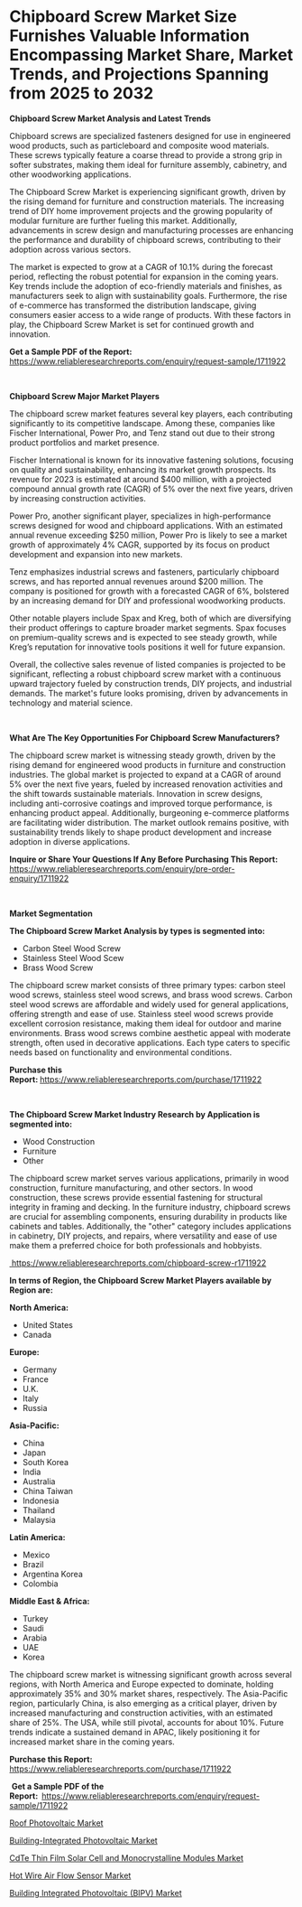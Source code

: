 <p><h1>Chipboard Screw Market Size Furnishes Valuable Information Encompassing Market Share, Market Trends, and Projections Spanning from 2025 to 2032</h1></p><p><strong>Chipboard Screw Market Analysis and Latest Trends</strong></p>
<p><p>Chipboard screws are specialized fasteners designed for use in engineered wood products, such as particleboard and composite wood materials. These screws typically feature a coarse thread to provide a strong grip in softer substrates, making them ideal for furniture assembly, cabinetry, and other woodworking applications. </p><p>The Chipboard Screw Market is experiencing significant growth, driven by the rising demand for furniture and construction materials. The increasing trend of DIY home improvement projects and the growing popularity of modular furniture are further fueling this market. Additionally, advancements in screw design and manufacturing processes are enhancing the performance and durability of chipboard screws, contributing to their adoption across various sectors.</p><p>The market is expected to grow at a CAGR of 10.1% during the forecast period, reflecting the robust potential for expansion in the coming years. Key trends include the adoption of eco-friendly materials and finishes, as manufacturers seek to align with sustainability goals. Furthermore, the rise of e-commerce has transformed the distribution landscape, giving consumers easier access to a wide range of products. With these factors in play, the Chipboard Screw Market is set for continued growth and innovation.</p></p>
<p><strong>Get a Sample PDF of the Report:&nbsp;</strong> <a href="https://www.reliableresearchreports.com/enquiry/request-sample/1711922?utm_campaign=37&utm_medium=2&utm_source=Github&utm_content=ia&utm_term=27032025&utm_id=chipboard-screw">https://www.reliableresearchreports.com/enquiry/request-sample/1711922</a></p>
<p>&nbsp;</p>
<p><strong>Chipboard Screw Major Market Players</strong></p>
<p><p>The chipboard screw market features several key players, each contributing significantly to its competitive landscape. Among these, companies like Fischer International, Power Pro, and Tenz stand out due to their strong product portfolios and market presence.</p><p>Fischer International is known for its innovative fastening solutions, focusing on quality and sustainability, enhancing its market growth prospects. Its revenue for 2023 is estimated at around $400 million, with a projected compound annual growth rate (CAGR) of 5% over the next five years, driven by increasing construction activities.</p><p>Power Pro, another significant player, specializes in high-performance screws designed for wood and chipboard applications. With an estimated annual revenue exceeding $250 million, Power Pro is likely to see a market growth of approximately 4% CAGR, supported by its focus on product development and expansion into new markets.</p><p>Tenz emphasizes industrial screws and fasteners, particularly chipboard screws, and has reported annual revenues around $200 million. The company is positioned for growth with a forecasted CAGR of 6%, bolstered by an increasing demand for DIY and professional woodworking products.</p><p>Other notable players include Spax and Kreg, both of which are diversifying their product offerings to capture broader market segments. Spax focuses on premium-quality screws and is expected to see steady growth, while Kreg’s reputation for innovative tools positions it well for future expansion.</p><p>Overall, the collective sales revenue of listed companies is projected to be significant, reflecting a robust chipboard screw market with a continuous upward trajectory fueled by construction trends, DIY projects, and industrial demands. The market's future looks promising, driven by advancements in technology and material science.</p></p>
<p>&nbsp;</p>
<p><strong>What Are The Key Opportunities For Chipboard Screw Manufacturers?</strong></p>
<p><p>The chipboard screw market is witnessing steady growth, driven by the rising demand for engineered wood products in furniture and construction industries. The global market is projected to expand at a CAGR of around 5% over the next five years, fueled by increased renovation activities and the shift towards sustainable materials. Innovation in screw designs, including anti-corrosive coatings and improved torque performance, is enhancing product appeal. Additionally, burgeoning e-commerce platforms are facilitating wider distribution. The market outlook remains positive, with sustainability trends likely to shape product development and increase adoption in diverse applications.</p></p>
<p><strong>Inquire or Share Your Questions If Any Before Purchasing This Report:</strong> <a href="https://www.reliableresearchreports.com/enquiry/pre-order-enquiry/1711922?utm_campaign=37&utm_medium=2&utm_source=Github&utm_content=ia&utm_term=27032025&utm_id=chipboard-screw">https://www.reliableresearchreports.com/enquiry/pre-order-enquiry/1711922</a></p>
<p>&nbsp;</p>
<p><strong>Market Segmentation</strong></p>
<p><strong>The Chipboard Screw Market Analysis by types is segmented into:</strong></p>
<p><ul><li>Carbon Steel Wood Screw</li><li>Stainless Steel Wood Scew</li><li>Brass Wood Screw</li></ul></p>
<p><p>The chipboard screw market consists of three primary types: carbon steel wood screws, stainless steel wood screws, and brass wood screws. Carbon steel wood screws are affordable and widely used for general applications, offering strength and ease of use. Stainless steel wood screws provide excellent corrosion resistance, making them ideal for outdoor and marine environments. Brass wood screws combine aesthetic appeal with moderate strength, often used in decorative applications. Each type caters to specific needs based on functionality and environmental conditions.</p></p>
<p><strong>Purchase this Report:&nbsp;</strong><a href="https://www.reliableresearchreports.com/purchase/1711922?utm_campaign=37&utm_medium=2&utm_source=Github&utm_content=ia&utm_term=27032025&utm_id=chipboard-screw">https://www.reliableresearchreports.com/purchase/1711922</a></p>
<p>&nbsp;</p>
<p><strong>The Chipboard Screw Market Industry Research by Application is segmented into:</strong></p>
<p><ul><li>Wood Construction</li><li>Furniture</li><li>Other</li></ul></p>
<p><p>The chipboard screw market serves various applications, primarily in wood construction, furniture manufacturing, and other sectors. In wood construction, these screws provide essential fastening for structural integrity in framing and decking. In the furniture industry, chipboard screws are crucial for assembling components, ensuring durability in products like cabinets and tables. Additionally, the "other" category includes applications in cabinetry, DIY projects, and repairs, where versatility and ease of use make them a preferred choice for both professionals and hobbyists.</p></p>
<p><a href="https://www.reliableresearchreports.com/chipboard-screw-r1711922?utm_campaign=37&utm_medium=2&utm_source=Github&utm_content=ia&utm_term=27032025&utm_id=chipboard-screw">&nbsp;https://www.reliableresearchreports.com/chipboard-screw-r1711922</a></p>
<p><strong>In terms of Region, the Chipboard Screw Market Players available by Region are:</strong></p>
<p>
    <p> <strong> North America: </strong>
        <ul>
            <li>United States</li>
            <li>Canada</li>
        </ul>
        </p> 
    <p> <strong> Europe: </strong>
        <ul>
            <li>Germany</li>
            <li>France</li>
            <li>U.K.</li>
            <li>Italy</li>
            <li>Russia</li>
        </ul>
        </p> 
    <p> <strong> Asia-Pacific: </strong>
        <ul>
            <li>China</li>
            <li>Japan</li>
            <li>South Korea</li>
            <li>India</li>
            <li>Australia</li>
            <li>China Taiwan</li>
            <li>Indonesia</li>
            <li>Thailand</li>
            <li>Malaysia</li>
        </ul>
        </p> 
    <p> <strong> Latin America: </strong>
        <ul>
            <li>Mexico</li>
            <li>Brazil</li>
            <li>Argentina Korea</li>
            <li>Colombia</li>
        </ul>
        </p> 
    <p> <strong> Middle East & Africa: </strong>
        <ul>
            <li>Turkey</li>
            <li>Saudi</li>
            <li>Arabia</li>
            <li>UAE</li>
            <li>Korea</li>
        </ul>
    </p>
    </p>
<p><p>The chipboard screw market is witnessing significant growth across several regions, with North America and Europe expected to dominate, holding approximately 35% and 30% market shares, respectively. The Asia-Pacific region, particularly China, is also emerging as a critical player, driven by increased manufacturing and construction activities, with an estimated share of 25%. The USA, while still pivotal, accounts for about 10%. Future trends indicate a sustained demand in APAC, likely positioning it for increased market share in the coming years.</p></p>
<p><strong>Purchase this Report: </strong><a href="https://www.reliableresearchreports.com/purchase/1711922?utm_campaign=37&utm_medium=2&utm_source=Github&utm_content=ia&utm_term=27032025&utm_id=chipboard-screw">https://www.reliableresearchreports.com/purchase/1711922</a></p>
<p>&nbsp;<strong>Get a Sample PDF of the Report:&nbsp;&nbsp;</strong><a href="https://www.reliableresearchreports.com/enquiry/request-sample/1711922?utm_campaign=37&utm_medium=2&utm_source=Github&utm_content=ia&utm_term=27032025&utm_id=chipboard-screw">https://www.reliableresearchreports.com/enquiry/request-sample/1711922</a></p>
<p><strong></strong></p>
<p><p><a href="https://github.com/molayrabeta/Market-Research-Report-List-1/blob/main/roof-photovoltaic-market.md?utm_campaign=37&utm_medium=2&utm_source=Github&utm_content=ia&utm_term=27032025&utm_id=chipboard-screw">Roof Photovoltaic Market</a></p><p><a href="https://github.com/rembaentin6f/Market-Research-Report-List-1/blob/main/building-integrated-photovoltaic-market.md?utm_campaign=37&utm_medium=2&utm_source=Github&utm_content=ia&utm_term=27032025&utm_id=chipboard-screw">Building-Integrated Photovoltaic Market</a></p><p><a href="https://github.com/dukawashviro/Market-Research-Report-List-1/blob/main/cdte-thin-film-solar-cell-and-monocrystalline-modules-market.md?utm_campaign=37&utm_medium=2&utm_source=Github&utm_content=ia&utm_term=27032025&utm_id=chipboard-screw">CdTe Thin Film Solar Cell and Monocrystalline Modules Market</a></p><p><a href="https://github.com/tineamonaya/Market-Research-Report-List-1/blob/main/hot-wire-air-flow-sensor-market.md?utm_campaign=37&utm_medium=2&utm_source=Github&utm_content=ia&utm_term=27032025&utm_id=chipboard-screw">Hot Wire Air Flow Sensor Market</a></p><p><a href="https://github.com/koopalujale2/Market-Research-Report-List-1/blob/main/building-integrated-photovoltaic-bipv-market.md?utm_campaign=37&utm_medium=2&utm_source=Github&utm_content=ia&utm_term=27032025&utm_id=chipboard-screw">Building Integrated Photovoltaic (BIPV) Market</a></p></p>